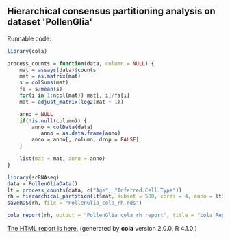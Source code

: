 
## Hierarchical consensus partitioning analysis on dataset 'PollenGlia'

Runnable code:

```r
library(cola)

process_counts = function(data, column = NULL) {
    mat = assays(data)$counts
    mat = as.matrix(mat)
    s = colSums(mat)
    fa = s/mean(s)
    for(i in 1:ncol(mat)) mat[, i]/fa[i]
    mat = adjust_matrix(log2(mat + 1))

    anno = NULL
    if(!is.null(column)) {
        anno = colData(data)
           anno = as.data.frame(anno)
        anno = anno[, column, drop = FALSE]
    }

    list(mat = mat, anno = anno)
}

library(scRNAseq)
data = PollenGliaData()
lt = process_counts(data, c("Age", "Inferred.Cell.Type"))
rh = hierarchical_partition(lt$mat, subset = 500, cores = 4, anno = lt$anno)
saveRDS(rh, file = "PollenGlia_cola_rh.rds")

cola_report(rh, output = "PollenGlia_cola_rh_report", title = "cola Report for Hierarchical Partitioning - 'PollenGlia'")
```

[The HTML report is here.](https://cola-rh.github.io/PollenGlia/PollenGlia_cola_rh_report/cola_hc.html) (generated by __cola__ version 2.0.0, R 4.1.0.)

